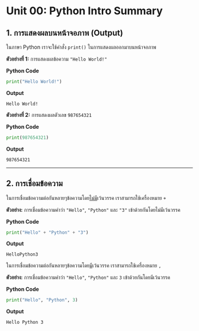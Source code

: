 # Unit 00: Python Intro Summary
## 1. การแสดงผลบนหน้าจอภาพ (Output)
ในภาษา Python เราจะใช้คำสั่ง `print()` ในการแสดงผลออกมาบนหน้าจอภาพ

**ตัวอย่างที่ 1:** การแสดงผลข้อความ `"Hello World!"`

**Python Code**
```python
print("Hello World!")
```
**Output**
```
Hello World!
```

**ตัวอย่างที่ 2:** การแสดงผลตัวเลข `987654321`

**Python Code**
```python
print(987654321)
```
**Output**
```
987654321
```

--- 

## 2. การเชื่อมข้อความ
ในการเชื่อมข้อความต่อกันหลายๆข้อความโดย<ins>ไม่มี</ins>เว้นวรรค เราสามารถใช้เครื่องหมาย `+`

**ตัวอย่าง:** การเชื่อมข้อความคำว่า `"Hello"`, `"Python"` และ `"3"` เข้าด้วยกันโดยไม่มีเว้นวรรค

**Python Code**
```python
print("Hello" + "Python" + "3")
```
**Output**
```
HelloPython3
```

ในการเชื่อมข้อความต่อกันหลายๆข้อความโดย<ins>มี</ins>เว้นวรรค เราสามารถใช้เครื่องหมาย `,`

**ตัวอย่าง:** การเชื่อมข้อความคำว่า `"Hello"`, `"Python"` และ `3` เข้าด้วยกันโดยมีเว้นวรรค

**Python Code**
```python
print("Hello", "Python", 3)
```
**Output**
```
Hello Python 3
```
